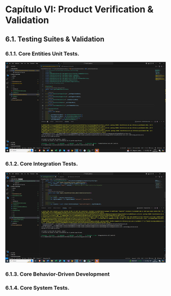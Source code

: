# **Capítulo VI: Product Verification & Validation**
## 6.1. Testing Suites & Validation
### 6.1.1. Core Entities Unit Tests.
![unitTest1](assets/img/unitTest_1.png)
### 6.1.2. Core Integration Tests.
![unitTest1](assets/img/unitTest_2.png)
### 6.1.3. Core Behavior-Driven Development
### 6.1.4. Core System Tests.


